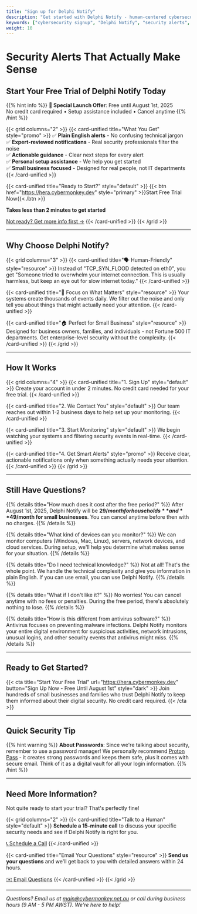 ```yaml
---
title: "Sign up for Delphi Notify"
description: "Get started with Delphi Notify - human-centered cybersecurity alerts that make sense. Clear, helpful security notifications reviewed by real experts."
keywords: ["cybersecurity signup", "Delphi Notify", "security alerts", "cybersecurity monitoring"]
weight: 10
---
```


# Security Alerts That Actually Make Sense
## Start Your Free Trial of Delphi Notify Today

{{% hint info %}}
**🎉 Special Launch Offer**: Free until August 1st, 2025  
No credit card required • Setup assistance included • Cancel anytime
{{% /hint %}}

{{< grid columns="2" >}}
{{< card-unified title="What You Get" style="promo" >}}
✅ **Plain English alerts** - No confusing technical jargon  
✅ **Expert-reviewed notifications** - Real security professionals filter the noise  
✅ **Actionable guidance** - Clear next steps for every alert  
✅ **Personal setup assistance** - We help you get started  
✅ **Small business focused** - Designed for real people, not IT departments
{{< /card-unified >}}

{{< card-unified title="Ready to Start?" style="default" >}}
{{< btn href="https://hera.cybermonkey.dev" style="primary" >}}Start Free Trial Now{{< /btn >}}

**Takes less than 2 minutes to get started**

[Not ready? Get more info first →](#learn-more)
{{< /card-unified >}}
{{< /grid >}}

---

## Why Choose Delphi Notify?

{{< grid columns="3" >}}
{{< card-unified title="🗣️ Human-Friendly" style="resource" >}}
Instead of "TCP_SYN_FLOOD detected on eth0", you get "Someone tried to overwhelm your internet connection. This is usually harmless, but keep an eye out for slow internet today."
{{< /card-unified >}}

{{< card-unified title="🎯 Focus on What Matters" style="resource" >}}
Your systems create thousands of events daily. We filter out the noise and only tell you about things that might actually need your attention.
{{< /card-unified >}}

{{< card-unified title="🏠 Perfect for Small Business" style="resource" >}}
Designed for business owners, families, and individuals - not Fortune 500 IT departments. Get enterprise-level security without the complexity.
{{< /card-unified >}}
{{< /grid >}}

---

## How It Works

{{< grid columns="4" >}}
{{< card-unified title="1. Sign Up" style="default" >}}
Create your account in under 2 minutes. No credit card needed for your free trial.
{{< /card-unified >}}

{{< card-unified title="2. We Contact You" style="default" >}}
Our team reaches out within 1-2 business days to help set up your monitoring.
{{< /card-unified >}}

{{< card-unified title="3. Start Monitoring" style="default" >}}
We begin watching your systems and filtering security events in real-time.
{{< /card-unified >}}

{{< card-unified title="4. Get Smart Alerts" style="promo" >}}
Receive clear, actionable notifications only when something actually needs your attention.
{{< /card-unified >}}
{{< /grid >}}

---

<div id="learn-more"></div>

## Still Have Questions?

{{% details title="How much does it cost after the free period?" %}}
After August 1st, 2025, Delphi Notify will be **$29/month for households** and **$49/month for small businesses**. You can cancel anytime before then with no charges.
{{% /details %}}

{{% details title="What kind of devices can you monitor?" %}}
We can monitor computers (Windows, Mac, Linux), servers, network devices, and cloud services. During setup, we'll help you determine what makes sense for your situation.
{{% /details %}}

{{% details title="Do I need technical knowledge?" %}}
Not at all! That's the whole point. We handle the technical complexity and give you information in plain English. If you can use email, you can use Delphi Notify.
{{% /details %}}

{{% details title="What if I don't like it?" %}}
No worries! You can cancel anytime with no fees or penalties. During the free period, there's absolutely nothing to lose.
{{% /details %}}

{{% details title="How is this different from antivirus software?" %}}
Antivirus focuses on preventing malware infections. Delphi Notify monitors your entire digital environment for suspicious activities, network intrusions, unusual logins, and other security events that antivirus might miss.
{{% /details %}}

---

## Ready to Get Started?

{{< cta 
  title="Start Your Free Trial" 
  url="https://hera.cybermonkey.dev" 
  button="Sign Up Now - Free Until August 1st"
  style="dark" >}}
Join hundreds of small businesses and families who trust Delphi Notify to keep them informed about their digital security. No credit card required.
{{< /cta >}}

---

## Quick Security Tip

{{% hint warning %}}
**About Passwords**: Since we're talking about security, remember to use a password manager! We personally recommend [Proton Pass](https://pr.tn/ref/KF4YS3NCHZ4G) - it creates strong passwords and keeps them safe, plus it comes with secure email. Think of it as a digital vault for all your login information.
{{% /hint %}}

---

## Need More Information?

Not quite ready to start your trial? That's perfectly fine! 

{{< grid columns="2" >}}
{{< card-unified title="Talk to a Human" style="default" >}}
**Schedule a 15-minute call** to discuss your specific security needs and see if Delphi Notify is right for you.

[📞 Schedule a Call](mailto:main@cybermonkey.net.au?subject=Delphi%20Notify%20Consultation&body=Hi!%20I'd%20like%20to%20schedule%20a%20consultation%20call%20about%20Delphi%20Notify.%0A%0APlease%20let%20me%20know%20your%20available%20times.%0A%0AMy%20questions:%0A-%20[What%20would%20you%20like%20to%20know?])
{{< /card-unified >}}

{{< card-unified title="Email Your Questions" style="resource" >}}
**Send us your questions** and we'll get back to you with detailed answers within 24 hours.

[✉️ Email Questions](mailto:main@cybermonkey.net.au?subject=Delphi%20Notify%20Questions&body=Hi!%20I%20have%20some%20questions%20about%20Delphi%20Notify:%0A%0A1.%20[Your%20first%20question]%0A2.%20[Your%20second%20question]%0A%0AAbout%20my%20situation:%0A[Tell%20us%20a%20bit%20about%20what%20you're%20protecting])
{{< /card-unified >}}
{{< /grid >}}

---

*Questions? Email us at [main@cybermonkey.net.au](mailto:main@cybermonkey.net.au) or call during business hours (9 AM - 5 PM AWST). We're here to help!*